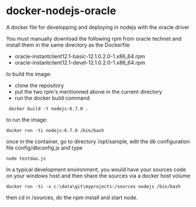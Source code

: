 # docker-nodejs-oracle

A docker file for developping and deploying in nodejs with the oracle driver

You must manually download the following rpm from oracle technet and install them in the same directory as the Dockerfile

* oracle-instantclient12.1-basic-12.1.0.2.0-1.x86_64.rpm
* oracle-instantclient12.1-devel-12.1.0.2.0-1.x86_64.rpm

to build the image:
* clone the repository
* put the two rpm's mentionned above in the current directory
* run the docker build command

```
 docker build -t nodejs:6.7.0 .
```
to run the image:
```
docker run -ti nodejs:6.7.0 /bin/bash
```
once in the container, go to directory /opt/sample, edit the db configuration file config/dbconfig.js and type
```
node testdao.js
```
In a typical development environment, you would have your sources code on your windows host and then share the sources via a docker host volume

```
docker run -ti -v c:\data\git\myprojects:/sources nodejs /bin/bash
```

then cd in /sources, do the npm install and start node.
